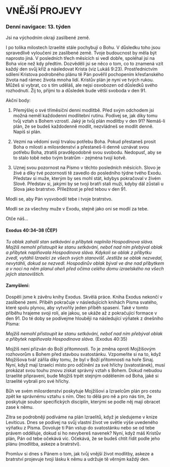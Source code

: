 # VNĚJŠÍ PROJEVY

### Denní navigace: 13. týden

Jsi na východním okraji zaslíbené země.

I po tolika milostech Izraelité stále pochybují o Bohu. V důsledku toho jsou spravedlivě vyloučeni ze zaslíbené země. Tvoje budoucnost by měla být naprosto jiná. V posledních třech měsících si vedl dobře, spoléhal jsi na Boha více než kdy předtím. Dozvěděli jsi se něco o tom, co to znamená vzít každý den svůj kříž a následovat Krista (viz Lukáš 9:23). Prostřednictvím sdílení Kristova podrobného plánu tě Pán pověřil pochopením křesťanského života nad rámec života mnoha lidí. Kristův plán je nyní ve tvých rukou. Můžeš si vybrat, co s tím uděláš, ale nejsi osvobozen od důsledků svého rozhodnutí. Žij to, přijmi to a důsledek bude větší svoboda v den 91.

Akční body:
1. Přemýšlej o své tříměsíční denní modlitbě. Před svým odchodem jsi možná neměl každodenní modlitební rutinu. Podívej se, jak díky tomu tvůj vztah s Bohem vzrostl. Jaký je tvůj plán modlitby v den 91?  Nemáš-li plán, že se budeš každodenně modlit, nezvládneš se modlit denně.  Napiš si plán.

2. Vezmi na vědomí svoji trvalou potřebu Boha. Pokud přestaneš prosit Boha o milosti a milosrdenství a přestaneš-li denně uznávat svou potřebu Boha, ztratíš pravděpodobně svou svobodu. Nedopusť, aby se to stalo tobě nebo tvým bratrům - zejména tvojí kotvě.

3. Uznej svou pozornost na Písmo v těchto posledních měsících. Slovo je živé a díky tvé pozornosti tě zavedlo do posledního týdne tvého Exodu. Představ si muže, kterým by ses mohl stát, kdybys pokračoval v živém Slově. Představ si, jakými by se tvoji bratři stali muži, kdyby dál zůstali u Slova jako bratrstvo. Příležitost je před tebou v den 91.

Modli se, aby Pán vysvobodil tebe i tvoje bratrstvo.

Modli se za všechny muže v Exodu, stejně jako oni se modlí za tebe.

Otče náš...
#### Exodus 40:34–38 (ČEP)
*Tu oblak zahalil stan setkávání a příbytek naplnila Hospodinova sláva. Mojžíš nemohl přistoupit ke stanu setkávání, neboť nad ním přebýval oblak a příbytek naplňovala Hospodinova sláva. Kdykoli se oblak z příbytku zvedl, vytáhli Izraelci ze všech svých stanovišť. Jestliže se oblak nezvedal, nevytáhli, dokud se nezvedl. Hospodinův oblak býval ve dne nad příbytkem a v noci na něm planul oheň před očima celého domu izraelského na všech jejich stanovištích.*

#### Zamyšlení:
Dospěli jsme k závěru knihy Exodus. Skvělá práce. Kniha Exodus nekončí v zaslíbené zemi. Příběh pokračuje v následujících knihách Písma svatého, které spolu plynou, aby vytvořily jeden příběh spasení. Také v tomto příběhu hrajeme svoji roli, ale jakou, se ukáže až z pokračující formace v den 91. Do té doby se podívejme hlouběji na následující výňatek z dnešního Písma:

*Mojžíš nemohl přistoupit ke stanu setkávání, neboť nad ním přebýval oblak a příbytek naplňovala Hospodinova sláva.* (Exodus 40:35)

Mojžíš není přizván do Boží přítomnosti. To je změna oproti Mojžíšovým rozhovorům s Bohem před stavbou svatostánku. Vzpomeňte si na to, když Mojžíšova tvář zářila díky tomu, že byl v Boží přítomnosti na hoře Sinaj. Nyní, když mají Izraelci místo pro odčinění za své hříchy (svatostánek), musí prokázat svou touhu znovu získat správný vztah s Bohem. Dokud nebudou Izraelité připraveni, bude Mojžíš trpět stejným oddělením od Boha, jaké si Izraelité vybrali pro své hříchy.  

Bůh ve svém milosrdenství poskytuje Mojžíšovi a Izraelcům plán pro cestu zpět ke správnému vztahu s ním. Otec to dělá pro ně a pro nás tím, že poskytuje soubor specifických disciplín, kterými se podle něj mají obracet zase k němu.

Zítra se podrobněji podíváme na plán Izraelitů, když je sledujeme v knize Leviticus. Dnes se podívej na svůj vlastní život ve světle výše uvedeného výňatku z Písma. Dovoluje ti Pán vstup do svatostánku nebo se od tebe právem odděluje, dokud si ho nevybereš navenek? Nyní, když máš Kristův plán, Pán od tebe očekává víc. Očekává, že se budeš chtít řídit podle jeho plánu (modlitba, askeze a bratrství).

Promluv si dnes s Pánem o tom, jak tvůj vnější život modlitby, askeze a bratrství projevuje tvoji lásku k němu a udržuje tě věrným každý den.

